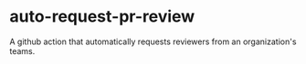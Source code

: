 # auto-request-pr-review
A github action that automatically requests reviewers from an organization's teams.
